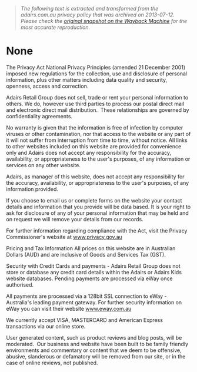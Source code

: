 > *The following text is extracted and transformed from the adairs.com.au privacy policy that was archived on 2013-07-12. Please check the [original snapshot on the Wayback Machine](https://web.archive.org/web/20130712202250id_/http%3A//www.adairs.com.au/privacy-security) for the most accurate reproduction.*

# None

The Privacy Act National Privacy Principles (amended 21 December 2001) imposed new regulations for the collection, use and disclosure of personal information, plus other matters including data quality and security, openness, access and correction. 

Adairs Retail Group does not sell, trade or rent your personal information to others. We do, however use third parties to process our postal direct mail and electronic direct mail distribution.  These relationships are governed by confidentiality agreements.

No warranty is given that the information is free of infection by computer viruses or other contamination, nor that access to the website or any part of it will not suffer from interruption from time to time, without notice. All links to other websites included on this website are provided for convenience only and Adairs does not accept any responsibility for the accuracy, availability, or appropriateness to the user's purposes, of any information or services on any other website. 

Adairs, as manager of this website, does not accept any responsibility for the accuracy, availability, or appropriateness to the user's purposes, of any information provided. 

If you choose to email us or complete forms on the website your contact details and information that you provide will be data based. It is your right to ask for disclosure of any of your personal information that may be held and on request we will remove your details from our records. 

For further information regarding compliance with the Act, visit the Privacy Commissioner's website at www.privacy.gov.au

Pricing and Tax Information All prices on this website are in Australian Dollars (AUD) and are inclusive of Goods and Services Tax (GST).

Security with Credit Cards and payments - Adairs Retail Group does not store or database any credit card details within the Adairs or Adairs Kids website databases. Pending payments are processed via eWay once authorised. 

All payments are processed via a 128bit SSL connection to eWay - Australia's leading payment gateway. For further security information on eWay you can visit their website www.eway.com.au

We currently accept VISA, MASTERCARD and American Express transactions via our online store.

User generated content, such as product reviews and blog posts, will be moderated.  Our business and website have been built to be family friendly environments and commentary or content that we deem to be offensive, abusive, slanderous or defamatory will be removed from our site, or in the case of online reviews, not published.
